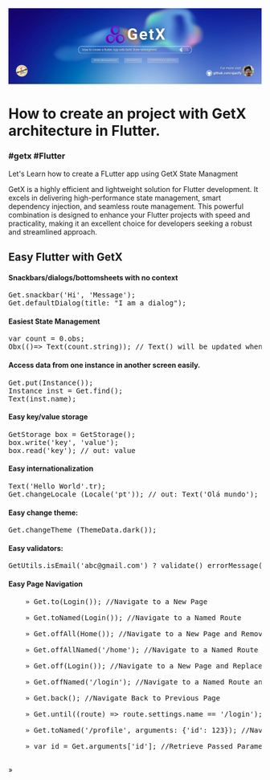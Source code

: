 <a href="https://linkedin/in/ajazify">
    <img src="https://raw.githubusercontent.com/ajazify/git_image/main/GetX_StateManagement_Flutter.png">
</a>

<h1> How to create an project with GetX architecture in Flutter.</h1>
<h3>#getx #Flutter</h3>

<p>Let's Learn how to create a FLutter app using GetX State Managment</p>

<p> GetX is a highly efficient and lightweight solution for Flutter development. It excels in delivering high-performance state management, smart dependency injection, and seamless route management. This powerful combination is designed to enhance your Flutter projects with speed and practicality, making it an excellent choice for developers seeking a robust and streamlined approach.</p>

<h2>Easy Flutter with GetX</h1>

<h4>Snackbars/dialogs/bottomsheets with no context</h4>
<pre>Get.snackbar('Hi', 'Message');<br>Get.defaultDialog(title: "I am a dialog");</pre>

<h4>Easiest State Management</h4>
<pre>var count = 0.obs;<br>Obx(()=> Text(count.string)); // Text() will be updated when count changes </pre>

<h4>Access data from one instance in another screen easily.</h4>
<pre>Get.put(Instance());<br>Instance inst = Get.find();<br>Text(inst.name);</pre>

<h4>Easy key/value storage</h4>
<pre>GetStorage box = GetStorage();<br>box.write('key', 'value');<br>box.read('key'); // out: value</pre>

<h4>Easy internationalization</h4>
<pre>Text('Hello World'.tr);<br>Get.changeLocale (Locale('pt')); // out: Text('Olá mundo');</pre>

<h4>Easy change theme:</h4>
<pre>Get.changeTheme (ThemeData.dark());</pre>

<h4>Easy validators:</h4>
<pre>GetUtils.isEmail('abc@gmail.com') ? validate() errorMessage();</pre>

<h4>Easy Page Navigation</h4>
<pre>
    » Get.to(Login()); //Navigate to a New Page <br>
    » Get.toNamed(Login()); //Navigate to a Named Route <br>
    » Get.offAll(Home()); //Navigate to a New Page and Remove All Previous Routes <br>
    » Get.offAllNamed('/home'); //Navigate to a Named Route and Remove All Previous Routes <br>
    » Get.off(Login()); //Navigate to a New Page and Replace the Current Route <br>
    » Get.offNamed('/login'); //Navigate to a Named Route and Replace the Current Route <br>
    » Get.back(); //Navigate Back to Previous Page <br>
    » Get.until((route) => route.settings.name == '/login'); //Navigate to a Named Route and Remove Routes Until a Specific Condition is Met<br>
    » Get.toNamed('/profile', arguments: {'id': 123}); //Navigate with Parameters <br>
    » var id = Get.arguments['id']; //Retrieve Passed Parameters <br>
</pre>

»
